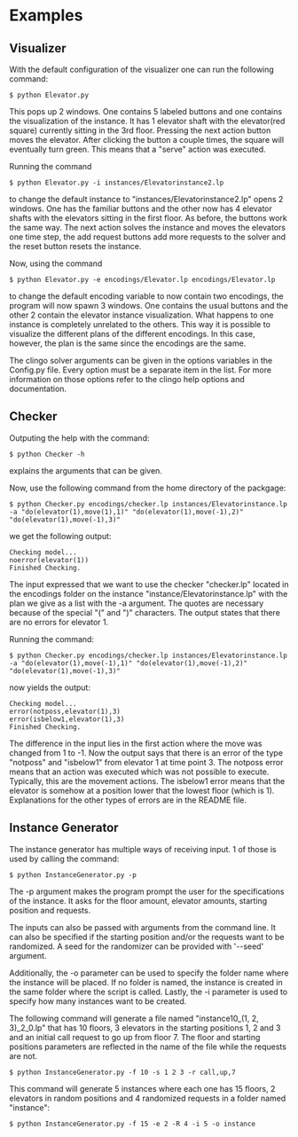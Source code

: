 
# Examples

## Visualizer

With the default configuration of the visualizer one can run the following command:
```
$ python Elevator.py
```

This pops up 2 windows. One contains 5 labeled buttons and one contains the visualization of the instance. It has 1 elevator shaft with the elevator(red square) currently sitting in the 3rd floor. Pressing the next action button moves the elevator. After clicking the button a couple times, the square will eventually turn green. This means that a "serve" action was executed.

Running the command
```
$ python Elevator.py -i instances/Elevatorinstance2.lp
```

to change the default instance to "instances/Elevatorinstance2.lp" opens 2 windows. One has the familiar buttons and the other now has 4 elevator shafts with the elevators sitting in the first floor. As before, the buttons work the same way. The next action solves the instance and moves the elevators one time step, the add request buttons add more requests to the solver and the reset button resets the instance.

Now, using the command 
```
$ python Elevator.py -e encodings/Elevator.lp encodings/Elevator.lp
```

to change the default encoding variable to now contain two encodings, the program will now spawn 3 windows. One contains the usual buttons and the other 2 contain the elevator instance visualization. What happens to one instance is completely unrelated to the others. This way it is possible to visualize the different plans of the different encodings. In this case, however, the plan is the same since the encodings are the same.

The clingo solver arguments can be given in the options variables in the Config.py file. Every option must be a separate item in the list. For more information on those options refer to the clingo help options and documentation.

## Checker

Outputing the help with the command:
```
$ python Checker -h
```

explains the arguments that can be given.

Now, use the following command from the home directory of the packgage:
```
$ python Checker.py encodings/checker.lp instances/Elevatorinstance.lp -a "do(elevator(1),move(1),1)" "do(elevator(1),move(-1),2)" "do(elevator(1),move(-1),3)" 
```

we get the following output:
```
Checking model... 
noerror(elevator(1))
Finished Checking.
```
The input expressed that we want to use the checker "checker.lp" located in the encodings folder on the instance "instance/Elevatorinstance.lp" with the plan we give as a list with the -a argument. The quotes are necessary because of the special "(" and ")" characters. The output states that there are no errors for elevator 1.

Running the command:
```
$ python Checker.py encodings/checker.lp instances/Elevatorinstance.lp -a "do(elevator(1),move(-1),1)" "do(elevator(1),move(-1),2)" "do(elevator(1),move(-1),3)" 
```

now yields the output:
```
Checking model... 
error(notposs,elevator(1),3)
error(isbelow1,elevator(1),3)
Finished Checking.
```

The difference in the input lies in the first action where the move was changed from 1 to -1. Now the output says that there is an error of the type "notposs" and "isbelow1" from elevator 1 at time point 3. The notposs error means that an action was executed which was not possible to execute. Typically, this are the movement actions. The isbelow1 error means that the elevator is somehow at a position lower that the lowest floor (which is 1). Explanations for the other types of errors are in the README file.

## Instance Generator

The instance generator has multiple ways of receiving input. 1 of those is used by calling the command:
```
$ python InstanceGenerator.py -p
```

The -p argument makes the program prompt the user for the specifications of the instance. It asks for the floor amount, elevator amounts, starting position and requests.

The inputs can also be passed with arguments from the command line. It can also be specified if the starting position and/or the requests want to be randomized. A seed for the randomizer can be provided with '--seed' argument.

Additionally, the -o parameter can be used to specify the folder name where the instance will be placed. If no folder is named, the instance is created in the same folder where the script is called. Lastly, the -i parameter is used to specify how many instances want to be created.

The following command will generate a file named "instance10_(1, 2, 3)_2_0.lp" that has 10 floors, 3 elevators in the starting positions 1, 2 and 3 and an initial call request to go up from floor 7. The floor and starting positions parameters are reflected in the name of the file while the requests are not. 
```
$ python InstanceGenerator.py -f 10 -s 1 2 3 -r call,up,7
```

This command will generate 5 instances where each one has 15 floors, 2 elevators in random positions and 4 randomized requests in a folder named "instance":
```
$ python InstanceGenerator.py -f 15 -e 2 -R 4 -i 5 -o instance
```
